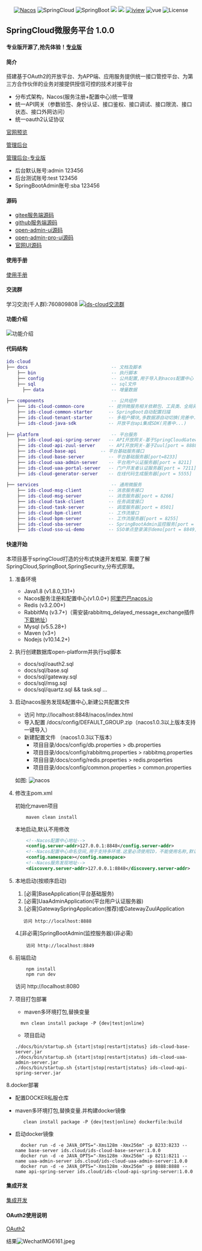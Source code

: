 <p align="center">
  <a target="_blank" href="https://nacos.io/en-us/"><img src="https://img.shields.io/badge/Nacos-blue.svg" alt="Nacos"></a>
  <a><img src="https://img.shields.io/badge/Spring%20Cloud-%20Greenwich.SR2-brightgreen.svg" alt="SpringCloud"></a>
  <a><img src="https://img.shields.io/badge/Spring%20Boot-2.1.6-brightgreen.svg" alt="SpringBoot"></a>
  <a><img src="https://img.shields.io/badge/Redis-orange.svg"></a>
  <a><img src="https://img.shields.io/badge/RabbitMq-orange.svg"></a>
  <a target="_blank" href="https://www.iviewui.com/docs/guide/install"><img src="https://img.shields.io/badge/iview-brightgreen.svg?style=flat-square" alt="iview"></a>
  <a><img src="https://img.shields.io/badge/vue-brightgreen.svg?style=flat-square" alt="vue"></a>
  <a><img src="https://img.shields.io/npm/l/express.svg" alt="License"></a>
</p>  

## SpringCloud微服务平台 1.0.0 

#### 专业版开源了,抢先体验！<a target="_blank" href="https://gitee.com/zmc/ids-cloud-pro">专业版</a>

#### 简介
搭建基于OAuth2的开放平台、为APP端、应用服务提供统一接口管控平台、为第三方合作伙伴的业务对接提供授信可控的技术对接平台
+ 分布式架构，Nacos(服务注册+配置中心)统一管理
+ 统一API网关（参数验签、身份认证、接口鉴权、接口调试、接口限流、接口状态、接口外网访问）
+ 统一oauth2认证协议

<a target="_blank" href="http://www.openc.top">官网预览</a> 

<a target="_blank" href="http://admin.openc.top">管理后台</a>

<a target="_blank" href="http://pro.openc.top">管理后台-专业版</a>

+ 后台默认账号:admin 123456  
+ 后台测试账号:test 123456
+ SpringBootAdmin账号:sba 123456

#### 源码
+ <a target="_blank" href="https://gitee.com/zmc">gitee服务端源码</a>  
+ <a target="_blank" href="https://github.com/zmc/">github服务端源码</a>  
+ <a target="_blank" href="https://gitee.com/zmc/open-admin-ui">open-admin-ui源码</a>
+ <a target="_blank" href="https://gitee.com/zmc_open/open-admin-pro">open-admin-pro-ui源码</a>
+ <a target="_blank" href="https://gitee.com/zmc_open/open-portal-ui.git">官网UI源码</a>

#### 使用手册
<a target="_blank" href="https://gitee.com/zmc/ids-cloud/wikis/pages">使用手册</a>  

#### 交流群 
学习交流(千人群):760809808 <a target="_blank" href="//shang.qq.com/wpa/qunwpa?idkey=3c1017efeda485820c9eddee13a125d99261f7504746aa4824bc5c7c2b9a4234"><img border="0" src="//pub.idqqimg.com/wpa/images/group.png" alt="ids-cloud交流群" title="ids-cloud交流群"></a>  

#### 功能介绍
![功能介绍](/docs/功能介绍.png)  

#### 代码结构
``` lua
ids-cloud
├── docs                               -- 文档及脚本
    ├── bin                            -- 执行脚本  
    ├── config                         -- 公共配置,用于导入到nacos配置中心   
    ├── sql                            -- sql文件
      ├── data                         -- 增量数据
     
├── components                         -- 公共组件
    ├── ids-cloud-common-core         -- 提供微服务相关依赖包、工具类、全局异常解析等
    ├── ids-cloud-common-starter      -- SpringBoot自动配置扫描
    ├── ids-cloud-tenant-starter      -- 多租户模块,多数据源自动切换(完善中...)
    ├── ids-cloud-java-sdk            -- 开放平台api集成SDK(完善中...)
       
├── platform                           -- 平台服务
    ├── ids-cloud-api-spring-server   -- API开放网关-基于SpringCloudGateway[port = 8888](推荐）  
    ├── ids-cloud-api-zuul-server     -- API开放网关-基于Zuul[port = 8888](功能完善）
    ├── ids-cloud-base-api         -- 平台基础服务接口
    ├── ids-cloud-base-server         -- 平台基础服务器[port=8233]
    ├── ids-cloud-uaa-admin-server    -- 平台用户认证服务器[port = 8211]
    ├── ids-cloud-uaa-portal-server   -- 门户开发者认证服务器[port = 7211]
    ├── ids-cloud-generator-server    -- 在线代码生成服务器[port = 5555]
    
├── services                           -- 通用微服务
    ├── ids-cloud-msg-client          -- 消息服务接口
    ├── ids-cloud-msg-server          -- 消息服务器[port = 8266]
    ├── ids-cloud-task-client         -- 任务调度接口
    ├── ids-cloud-task-server         -- 调度服务器[port = 8501]
    ├── ids-cloud-bpm-client          -- 工作流接口
    ├── ids-cloud-bpm-server          -- 工作流服务器[port = 8255]
    ├── ids-cloud-sba-server          -- SpringBootAdmin监控服务[port = 8849]
    ├── ids-cloud-sso-ui-demo         -- SSO单点登录演示demo[port = 8849]
```

#### 快速开始
本项目基于springCloud打造的分布式快速开发框架. 需要了解SpringCloud,SpringBoot,SpringSecurity,分布式原理。

1. 准备环境
    + Java1.8  (v1.8.0_131+)
    + Nacos服务注册和配置中心(v1.0.0+) <a href="https://nacos.io/zh-cn/">阿里巴巴nacos.io</a>
    + Redis (v3.2.00+)
    + RabbitMq (v3.7+)（需安装rabbitmq_delayed_message_exchange插件 <a href="https://www.rabbitmq.com/community-plugins.html" target="_blank">下载地址</a>）
    + Mysql (v5.5.28+)
    + Maven (v3+)
    + Nodejs (v10.14.2+)
   
2. 执行创建数据库open-platform并执行sql脚本
    + docs/sql/oauth2.sql
    + docs/sql/base.sql
    + docs/sql/gateway.sql
    + docs/sql/msg.sql
    + docs/sql/quartz.sql && task.sql
      ...
    
3.  启动nacos服务发现&配置中心,新建公共配置文件 
    + 访问 http://localhost:8848/nacos/index.html 
    + 导入配置 /docs/config/DEFAULT_GROUP.zip（nacos1.0.3以上版本支持一键导入）
    + 新建配置文件  （nacos1.0.3以下版本）
        + 项目目录/docs/config/db.properties >  db.properties
        + 项目目录/docs/config/rabbitmq.properties > rabbitmq.properties
        + 项目目录/docs/config/redis.properties > redis.properties
        + 项目目录/docs/config/common.properties  > common.properties
          
     如图:
     ![nacos](https://gitee.com/uploads/images/2019/0425/231436_fce24434_791541.png "nacos.png")
4. 修改主pom.xml  

    初始化maven项目
    ``` bush
        maven clean install
    ```
    本地启动,默认不用修改
    ``` xml
        <!--Nacos配置中心地址-->
        <config.server-addr>127.0.0.1:8848</config.server-addr>
        <!--Nacos配置中心命名空间,用于支持多环境.这里必须使用ID，不能使用名称,默认为空-->
        <config.namespace></config.namespace>
        <!--Nacos服务发现地址-->
        <discovery.server-addr>127.0.0.1:8848</discovery.server-addr>
    ```
    
5. 本地启动(按顺序启动)
     1. [必需]BaseApplication(平台基础服务)
     2. [必需]UaaAdminApplication(平台用户认证服务器)
     3. [必需]GatewaySpringApplication(推荐)或GatewayZuulApplication
     ```
        访问 http://localhost:8888
     ```
     4.[非必需]SpringBootAdmin(监控服务器)(非必需)
      ```
          访问 http://localhost:8849
      ```
      
6. 前端启动
    ```bush
        npm install 
        npm run dev
    ``` 
    访问 http://localhost:8080
    
    
7. 项目打包部署  
    +  maven多环境打包,替换变量
   ```bush
     mvn clean install package -P {dev|test|online}
   ```
    + 项目启动
    ```bush
    ./docs/bin/startup.sh {start|stop|restart|status} ids-cloud-base-server.jar
    ./docs/bin/startup.sh {start|stop|restart|status} ids-cloud-uaa-admin-server.jar
    ./docs/bin/startup.sh {start|stop|restart|status} ids-cloud-api-spring-server.jar
    ```
    
8.docker部署   
 +  配置DOCKER私服仓库
 +  maven多环境打包,替换变量.并构建docker镜像
   
       ```bush
          clean install package -P {dev|test|online} dockerfile:build 
       ```  
 + 启动docker镜像   
  
      ```bush
        docker run -d -e JAVA_OPTS="-Xms128m -Xmx256m" -p 8233:8233 --name base-server ids.cloud/ids-cloud-base-server:1.0.0
        docker run -d -e JAVA_OPTS="-Xms128m -Xmx256m" -p 8211:8211 --name uaa-admin-server ids.cloud/ids-cloud-uaa-admin-server:1.0.0
        docker run -d -e JAVA_OPTS="-Xms128m -Xmx256m" -p 8888:8888 --name api-spring-server ids.cloud/ids-cloud-api-spring-server:1.0.0
      ```  
    
#### 集成开发 
<a target="_blank" href="https://gitee.com/zmc/ids-cloud/wikis/pages?sort_id=1396933&doc_id=256893">集成开发</a>

#### OAuth2使用说明
<a target="_blank" href="https://gitee.com/zmc/ids-cloud/wikis/pages?sort_id=1396294&doc_id=256893">OAuth2</a>

结果![WechatIMG6161.jpeg](1)